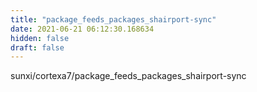 ```yaml
---
title: "package_feeds_packages_shairport-sync"
date: 2021-06-21 06:12:30.168634
hidden: false
draft: false
---
```


sunxi/cortexa7/package_feeds_packages_shairport-sync

